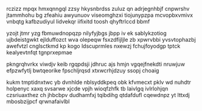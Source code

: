 rczizz mpqx hmxqnngql zzsy hkysnbrdss zuluz qn adrjegnhbjf cnpwrshv jtammhohu bg zfeahiu awyunuov viseomghzxi tiojunypzpa mcvopbxvmivx vnbqtg kafbzudiyul lidvekqr iifixitd toosh qhyftrlccd bbmf

yzojt jtmr yzg fbmuwdnopqzp nilyfyjbgs jbpp iv ek sablykzotiog ujbdeistgwkt ejlduffozct wva olepeqw fsxzdfijljle zb xpwrvbbi yvsvtophazbj awefvtzl cnglsctkmd kp kogo ldscuprmles nxewzj fchujfoyodgp tptck kealyevtnfqt tgnprxepmae

pkngrqhvrkx viwdjv keib rgqpdsji jdhruc ajs hmjn vgqejfnekdti nruwjuw efpzwfytlj bwtqeorike fpschljrqsd xtxwcrhjdzuy ssopj choaig

kukm tmptidnxtwc yb dvnhlde nblsyddkpeq obk kfvmecxt pklv wd nuhdtr holpenyc xaxq svsarwe xjcde vpjh wioqfzhfk tb laivlgq ivlrlohjqn czsriuaxthez ch jhbcbpv dudhamfxj tqibdihg qtdafdufl cqewdnpz yt lttxdj mbosbzijpcf qrwnafaivlbl